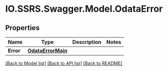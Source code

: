 # IO.SSRS.Swagger.Model.OdataError
## Properties

Name | Type | Description | Notes
------------ | ------------- | ------------- | -------------
**Error** | [**OdataErrorMain**](OdataErrorMain.md) |  | 

[[Back to Model list]](../README.md#documentation-for-models) [[Back to API list]](../README.md#documentation-for-api-endpoints) [[Back to README]](../README.md)

